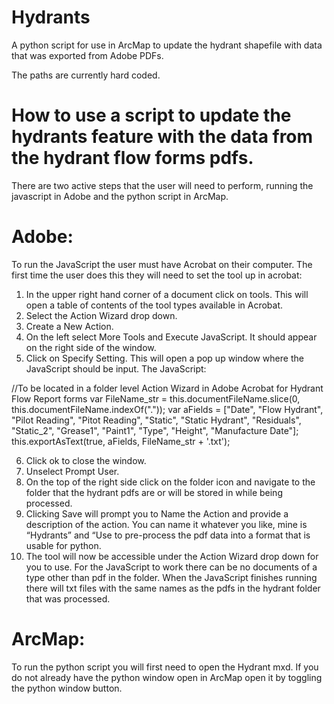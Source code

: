 # Hydrants
A python script for use in ArcMap to update the hydrant shapefile with data that was exported from Adobe PDFs.

The paths are currently hard coded. 

# How to use a script to update the hydrants feature with the data from the hydrant flow forms pdfs. 
There are two active steps that the user will need to perform, running the javascript in Adobe and the python script in ArcMap.

# Adobe:
To run the JavaScript the user must have Acrobat on their computer.
The first time the user does this they will need to set the tool up in acrobat:
  1.	In the upper right hand corner of a document click on tools.  This will open a table of contents of the tool types available in Acrobat.  
  2.	Select the Action Wizard drop down.  
  3.	Create a New Action.  
  4.	On the left select More Tools and Execute JavaScript.  It should appear on the right side of the window. 
  5.	Click on Specify Setting.  This will open a pop up window where the JavaScript should be input.  The JavaScript:

//To be located in a folder level Action Wizard in Adobe Acrobat for Hydrant Flow Report forms
var FileName_str = this.documentFileName.slice(0, this.documentFileName.indexOf("."));
var aFields = ["Date", "Flow Hydrant", "Pilot Reading", "Pitot Reading", "Static", "Static Hydrant", "Residuals", "Static_2", "Grease1", "Paint1", "Type", "Height", "Manufacture Date"];
this.exportAsText(true, aFields, FileName_str + '.txt');

  6.	Click ok to close the window.
  7.	Unselect Prompt User.
  8.	On the top of the right side click on the folder icon and navigate to the folder that the hydrant pdfs are or will be stored in while being processed.
  9.	Clicking Save will prompt you to Name the Action and provide a description of the action.  You can name it whatever you like, mine is “Hydrants” and “Use to pre-process the pdf data into a format that is usable for python. 
  10.	The tool will now be accessible under the Action Wizard drop down for you to use.
For the JavaScript to work there can be no documents of a type other than pdf in the folder.  When the JavaScript finishes running there will txt files with the same names as the pdfs in the hydrant folder that was processed.  

# ArcMap:
To run the python script you will first need to open the Hydrant mxd. If you do not already have the python window open in ArcMap open it by toggling the python window button.  
